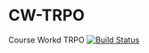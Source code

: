 # CW-TRPO
Course Workd TRPO
[![Build Status](https://travis-ci.org/tvoloshina98/CW-TRPO.svg?branch=master)](https://travis-ci.org/tvoloshina98/CW-TRPO)
